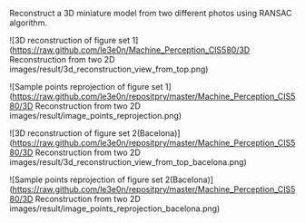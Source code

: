 Reconstruct a 3D miniature model from two different photos using RANSAC algorithm. 

![3D reconstruction of figure set 1](https://raw.github.com/le3e0n/Machine_Perception_CIS580/3D Reconstruction from two 2D images/result/3d_reconstruction_view_from_top.png)

![Sample points reprojection of figure set 1](https://raw.github.com/le3e0n/repositpry/master/Machine_Perception_CIS580/3D Reconstruction from two 2D images/result/image_points_reprojection.png)

![3D reconstruction of figure set 2(Bacelona)](https://raw.github.com/le3e0n/repositpry/master/Machine_Perception_CIS580/3D Reconstruction from two 2D images/result/3d_reconstruction_view_from_top_bacelona.png)

![Sample points reprojection of figure set 2(Bacelona)](https://raw.github.com/le3e0n/repositpry/master/Machine_Perception_CIS580/3D Reconstruction from two 2D images/result/image_points_reprojection_bacelona.png)

